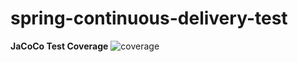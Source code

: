 # spring-continuous-delivery-test


__JaCoCo Test Coverage__ ![coverage](https://github.com/cb-priya/spring-continuous-delivery-test/blob/master/.github/badges/jacoco.svg)
